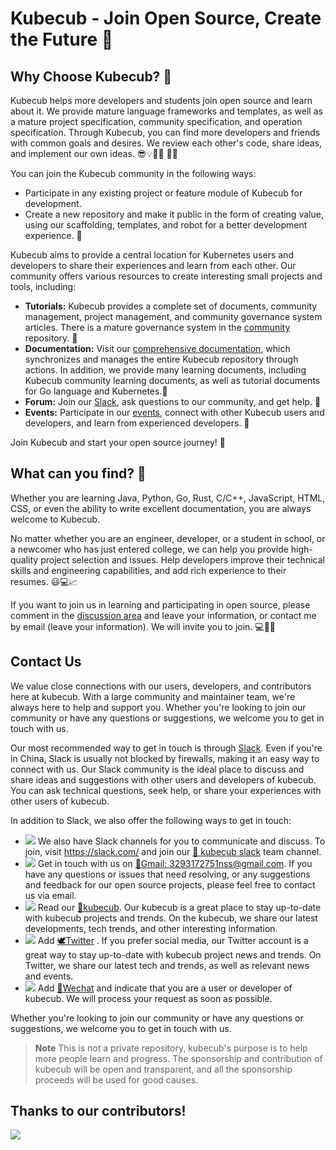 # Kubecub - Join Open Source, Create the Future 🚀

## Why Choose Kubecub? 🤔

Kubecub helps more developers and students join open source and learn about it. We provide mature language frameworks and templates, as well as a mature project specification, community specification, and operation specification. Through Kubecub, you can find more developers and friends with common goals and desires. We review each other's code, share ideas, and implement our own ideas. 😎💡👨‍💻 👩‍💻

You can join the Kubecub community in the following ways:

- Participate in any existing project or feature module of Kubecub for development.
- Create a new repository and make it public in the form of creating value, using our scaffolding, templates, and robot for a better development experience. 🤖

Kubecub aims to provide a central location for Kubernetes users and developers to share their experiences and learn from each other. Our community offers various resources to create interesting small projects and tools, including:

- **Tutorials:** Kubecub provides a complete set of documents, community management, project management, and community governance system articles. There is a mature governance system in the [community](https://github.com/kubecub/community) repository. 📖
- **Documentation:** Visit our [comprehensive documentation](https://github.com/kubecub/docs), which synchronizes and manages the entire Kubecub repository through actions. In addition, we provide many learning documents, including Kubecub community learning documents, as well as tutorial documents for Go language and Kubernetes.📑
- **Forum:** Join our [Slack](https://join.slack.com/t/kubecub/shared_invite/zt-1se0k2bae-lkYzz0_T~BYh3rjkvlcUqQ), ask questions to our community, and get help. 💬
- **Events:** Participate in our [events](https://github.com/orgs/kubecub/discussions), connect with other Kubecub users and developers, and learn from experienced developers. 👥

Join Kubecub and start your open source journey! 🎉

## What can you find? 🚀

Whether you are learning Java, Python, Go, Rust, C/C++, JavaScript, HTML, CSS, or even the ability to write excellent documentation, you are always welcome to Kubecub.

No matter whether you are an engineer, developer, or a student in school, or a newcomer who has just entered college, we can help you provide high-quality project selection and issues. Help developers improve their technical skills and engineering capabilities, and add rich experience to their resumes. 😃💻📈

If you want to join us in learning and participating in open source, please comment in the [discussion area](https://github.com/orgs/kubecub/discussions/3) and leave your information, or contact me by email (leave your information). We will invite you to join. 💻🤝📧

## Contact Us

We value close connections with our users, developers, and contributors here at kubecub. With a large community and maintainer team, we're always here to help and support you. Whether you're looking to join our community or have any questions or suggestions, we welcome you to get in touch with us.

Our most recommended way to get in touch is through [Slack](https://join.slack.com/t/c-ub/shared_invite/zt-1se0k2bae-lkYzz0_T~BYh3rjkvlcUqQ). Even if you're in China, Slack is usually not blocked by firewalls, making it an easy way to connect with us. Our Slack community is the ideal place to discuss and share ideas and suggestions with other users and developers of kubecub. You can ask technical questions, seek help, or share your experiences with other users of kubecub.

In addition to Slack, we also offer the following ways to get in touch:

+ <a href="https://join.slack.com/t/kubecub/shared_invite/zt-1se0k2bae-lkYzz0_T~BYh3rjkvlcUqQ" target="_blank"><img src="https://img.shields.io/badge/Slack-automation%2B-blueviolet?logo=slack&amp;logoColor=white"></a> We also have Slack channels for you to communicate and discuss. To join, visit https://slack.com/ and join our [👀 kubecub slack](https://join.slack.com/t/kubecub/shared_invite/zt-1se0k2bae-lkYzz0_T~BYh3rjkvlcUqQ) team channel.
+ <a href="https://mail.google.com/mail/u/0/?fs=1&tf=cm&to=3293172751nss@gmail.com" target="_blank"><img src="https://img.shields.io/badge/gmail-%40kubecub-blue?style=social&kubecubo=gmail&logo=gmail"></a> Get in touch with us on [📨Gmail: 3293172751nss@gmail.com](mailto:3293172751nss@gmail.com).  If you have any questions or issues that need resolving, or any suggestions and feedback for our open source projects, please feel free to contact us via email.
+ <a href="https://nsddd.top" target="_blank"><img src="https://img.shields.io/badge/%E5%8D%9A%E5%AE%A2-%40kubecub-blue?style=social&logo=Octopus%20Deploy&logoColor=red"></a> Read our [🤖kubecub](https://nsddd.top). Our kubecub is a great place to stay up-to-date with kubecub projects and trends. On the kubecub, we share our latest developments, tech trends, and other interesting information.
+ <a href="https://twitter.com/xxw3293172751" target="_blank"><img src="https://img.shields.io/badge/twitter-%40kubecub-informational?kubecubo=twitter&style=flat-square&logo=twitter"></a> Add [🕊️Twitter](https://twitter.com/xxw3293172751) . If you prefer social media, our Twitter account is a great way to stay up-to-date with kubecub project news and trends. On Twitter, we share our latest tech and trends, as well as relevant news and events.
+ <a href="http://sm.nsddd.top/sm0d220ad72063197b9875379403f6c88.jpg" target="_blank"><img src="https://img.shields.io/badge/%E5%BE%AE%E4%BF%A1-smile-brightgreen?kubecubo=wechat&style=flat-square?logo=wechat"></a> Add [📲Wechat](https://img.shields.io/badge/%E5%BE%AE%E4%BF%A1-smile-brightgreen?kubecubo=wechat&style=flat-square) and indicate that you are a user or developer of kubecub. We will process your request as soon as possible.

Whether you're looking to join our community or have any questions or suggestions, we welcome you to get in touch with us.

> **Note**
> This is not a private repository, kubecub's purpose is to help more people learn and progress. The sponsorship and contribution of kubecub will be open and transparent, and all the sponsorship proceeds will be used for good causes.

## Thanks to our contributors!
<a href="https://github.com/kubecub/kubecub/contributors">
  <img src="https://contrib.rocks/image?repo=kubecub/kubecub" />
</a>
